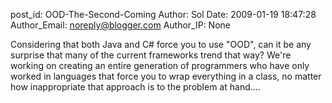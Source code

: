 post_id: OOD-The-Second-Coming
Author: Sol
Date: 2009-01-19 18:47:28
Author_Email: noreply@blogger.com
Author_IP: None

Considering that both Java and C# force you to use "OOD", can it be any
surprise that many of the current frameworks trend that way?  We're working on
creating an entire generation of programmers who have only worked in languages
that force you to wrap everything in a class, no matter how inappropriate that
approach is to the problem at hand....

